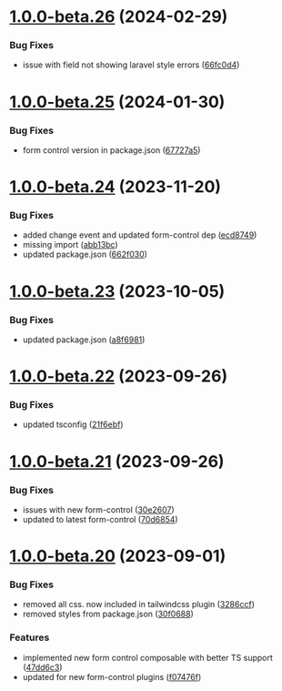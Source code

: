 # [1.0.0-beta.26](https://github.com/vue-interface/input-field/compare/v1.0.0-beta.25...v1.0.0-beta.26) (2024-02-29)


### Bug Fixes

* issue with field not showing laravel style errors ([66fc0d4](https://github.com/vue-interface/input-field/commit/66fc0d47f756f25fc38c21b66e0576345287dfd9))

# [1.0.0-beta.25](https://github.com/vue-interface/input-field/compare/v1.0.0-beta.24...v1.0.0-beta.25) (2024-01-30)


### Bug Fixes

* form control version in package.json ([67727a5](https://github.com/vue-interface/input-field/commit/67727a5cd8e8a0f3724a57d4fb5cd229624ebdcd))

# [1.0.0-beta.24](https://github.com/vue-interface/input-field/compare/v1.0.0-beta.23...v1.0.0-beta.24) (2023-11-20)


### Bug Fixes

* added change event and updated form-control dep ([ecd8749](https://github.com/vue-interface/input-field/commit/ecd8749a9548fe5cdbb024d26a7697ffd39b5100))
* missing import ([abb13bc](https://github.com/vue-interface/input-field/commit/abb13bc2d7b35fb66bc5faf0cef8f7b36a5bf5be))
* updated package.json ([662f030](https://github.com/vue-interface/input-field/commit/662f0306478ac5c1b668ff4277ad5c40460ea4fb))

# [1.0.0-beta.23](https://github.com/vue-interface/input-field/compare/v1.0.0-beta.22...v1.0.0-beta.23) (2023-10-05)


### Bug Fixes

* updated package.json ([a8f6981](https://github.com/vue-interface/input-field/commit/a8f6981d0dfe79213b23db4c0b3f6ea7e6b23449))

# [1.0.0-beta.22](https://github.com/vue-interface/input-field/compare/v1.0.0-beta.21...v1.0.0-beta.22) (2023-09-26)


### Bug Fixes

* updated tsconfig ([21f6ebf](https://github.com/vue-interface/input-field/commit/21f6ebf2201b68eaa815959755285075b065cdd9))

# [1.0.0-beta.21](https://github.com/vue-interface/input-field/compare/v1.0.0-beta.20...v1.0.0-beta.21) (2023-09-26)


### Bug Fixes

* issues with new form-control ([30e2607](https://github.com/vue-interface/input-field/commit/30e2607b850db696893fd28ac04a9b7f2ee114c8))
* updated to latest form-control ([70d6854](https://github.com/vue-interface/input-field/commit/70d68544d4efc2a238faca020440b303e608ecb2))

# [1.0.0-beta.20](https://github.com/vue-interface/input-field/compare/v1.0.0-beta.19...v1.0.0-beta.20) (2023-09-01)


### Bug Fixes

* removed all css. now included in tailwindcss plugin ([3286ccf](https://github.com/vue-interface/input-field/commit/3286ccfbe44ce7c2fbaf7741cc52c34674310c20))
* removed styles from package.json ([30f0688](https://github.com/vue-interface/input-field/commit/30f068831a3c82623390609e97d63804eae78ce1))


### Features

* implemented new form control composable with better TS support ([47dd6c3](https://github.com/vue-interface/input-field/commit/47dd6c3f83a2e4cadf2757bd63512f8b11e736f9))
* updated for new form-control plugins ([f07476f](https://github.com/vue-interface/input-field/commit/f07476fa4f42dee70c075bc9f2865c002809c8ff))
